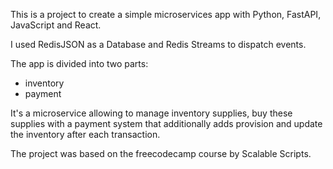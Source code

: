 This is a project to create a simple microservices app with Python, FastAPI, JavaScript and React.

I used RedisJSON as a Database and Redis Streams to dispatch events.

The app is divided into two parts:
- inventory
- payment

It's a microservice allowing to manage inventory supplies, buy these supplies with a payment system that additionally adds provision and update the inventory after each transaction.

The project was based on the freecodecamp course by Scalable Scripts.